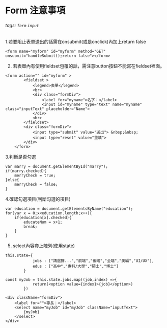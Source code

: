 # Form 注意事項
###### tags: `form` `input`
1.若要阻止表單送出的話需在onsubmit(或是onclick)內加上return false
```htmlmixed=
<form name="myform" id="myform" method="GET" onsubmit="handleSubmit();return false"></form>
```
2. 若表單內有使用fieldset包覆的話，需注意button按鈕不能寫在fieldset裡面。
```htmlmixed=
<form action="" id="myform" > 
        <fieldset >
            <legend>表單</legend>
            <br>
            <div class="formDiv">
                <label for="myname">名字：</label>
                <input id="myname" type="text" name="myname" class="inputText" placeholder="Name">
            </div>
            <br>
        </fieldset>
        <div class="formDiv">
            <input type="submit" value="送出"> &nbsp;&nbsp;
            <input type="reset" value="重填">
        </div>
    </form>
```
3.判斷是否勾選
```
var marry = document.getElementById("marry"); 
if(marry.checked){
    merryCheck = true;
}else{
    merryCheck = false;
}

```
4.確認勾選項目(判斷勾選的項目)
```
var education = document.getElementsByName("education");
for(var x = 0;x<education.length;x++){
    if(education[x].checked){
        educateNum = x+1;
        break;
    }
}
```
5. select內容套上陣列(使用state)
```
this.state={
            jobs : ["請選擇...","前端","後端","全端","美編","UI/UX"],
            edus : ["高中","專科/大學","碩士","博士"]
        }

const myJob = this.state.jobs.map((job,index) =>{
            return(<option value={index}>{job}</option>)
        })
```
```
<div className="formDiv">
    <label for="">專長：</label>
    <select name="myJob" id="myJob" className="inputText">
        {myJob}
    </select>
</div>
```